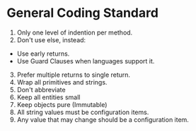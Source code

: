 # General Coding Standard

1) Only one level of indention per method.
2) Don't use else, instead:
 * Use early returns.
 * Use Guard Clauses when languages support it.
3) Prefer multiple returns to single return.
4) Wrap all primitives and strings.
5) Don't abbreviate
6) Keep all entities small
7) Keep objects pure (Immutable)
8) All string values must be configuration items.
9) Any value that may change should be a configuration item.
